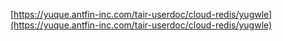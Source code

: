 [https://yuque.antfin-inc.com/tair-userdoc/cloud-redis/yugwle](https://yuque.antfin-inc.com/tair-userdoc/cloud-redis/yugwle)